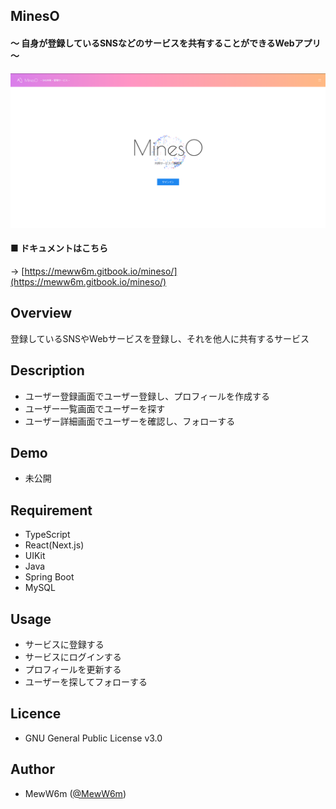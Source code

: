 ## MinesO
#### ～ 自身が登録しているSNSなどのサービスを共有することができるWebアプリ ～

![イメージ画像](/src/main/resources/src/public/img/aboutpage.png)

#### ■ ドキュメントはこちら
→ [https://meww6m.gitbook.io/mineso/](https://meww6m.gitbook.io/mineso/)

## Overview
登録しているSNSやWebサービスを登録し、それを他人に共有するサービス

## Description
- ユーザー登録画面でユーザー登録し、プロフィールを作成する
- ユーザー一覧画面でユーザーを探す
- ユーザー詳細画面でユーザーを確認し、フォローする

## Demo
- 未公開

## Requirement
- TypeScript
- React(Next.js)
- UIKit
- Java
- Spring Boot
- MySQL

## Usage
- サービスに登録する
- サービスにログインする
- プロフィールを更新する
- ユーザーを探してフォローする

## Licence
- GNU General Public License v3.0

## Author
- MewW6m ([@MewW6m](https://github.com/MewW6m/))
